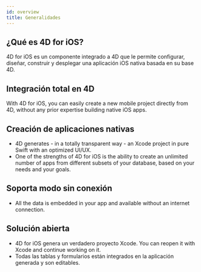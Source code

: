 ```yaml
---
id: overview
title: Generalidades
---
```


## ¿Qué es 4D for iOS?

4D for iOS es un componente integrado a 4D que le permite configurar, diseñar, construir y desplegar una aplicación iOS nativa basada en su base 4D.

## Integración total en 4D

With 4D for iOS, you can easily create a new mobile project directly from 4D, without any prior expertise building native iOS apps.

## Creación de aplicaciones nativas
* 4D generates - in a totally transparent way - an Xcode project in pure Swift with an optimized UI/UX.
* One of the strengths of 4D for iOS is the ability to create an unlimited number of apps from different subsets of your database, based on your needs and your goals.

## Soporta modo sin conexión
* All the data is embedded in your app and available without an internet connection.

## Solución abierta
* 4D for iOS genera un verdadero proyecto Xcode. You can reopen it with Xcode and continue working on it.
* Todas las tablas y formularios están integrados en la aplicación generada y son editables.
